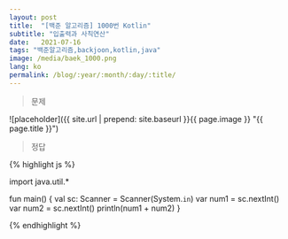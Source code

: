 ```yaml
---
layout: post
title:  "[백준 알고리즘] 1000번 Kotlin"
subtitle: "입출력과 사칙연산"
date:   2021-07-16
tags: "백준알고리즘,backjoon,kotlin,java"
image: /media/baek_1000.png
lang: ko
permalink: /blog/:year/:month/:day/:title/
---
```

> 문제

![placeholder]({{ site.url | prepend: site.baseurl }}{{ page.image }} "{{ page.title }}")

> 정답

{% highlight js %}

import java.util.*

fun main()  {
   val sc: Scanner = Scanner(System.`in`)
    var num1 = sc.nextInt() 
    var num2 = sc.nextInt()
    println(num1 + num2)
}

{% endhighlight %}
